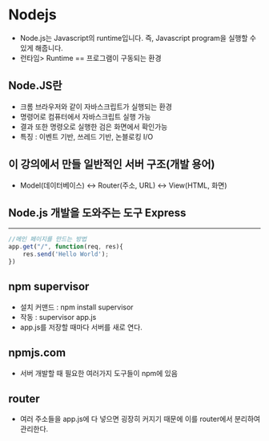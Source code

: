 # Nodejs
- Node.js는 Javascript의 runtime입니다. 즉, Javascript program을 실행할 수 있게 해줍니다.
- 런타임> Runtime == 프로그램이 구동되는 환경

## Node.JS란
- 크롬 브라우저와 같이 자바스크립트가 실행되는 환경
- 명령어로 컴퓨터에서 자바스크립트 실행 가능
- 결과 또한 명령오로 실행한 검은 화면에서 확인가능
- 특징 : 이벤트 기반, 쓰레드 기반, 논블로킹 I/O

## 이 강의에서 만들 일반적인 서버 구조(개발 용어)
- Model(데이터베이스) <-> Router(주소, URL) <-> View(HTML, 화면)

## Node.js 개발을 도와주는 도구 Express

___  

```js
//메인 페이지를 만드는 방법
app.get("/", function(req, res){
    res.send('Hello World');
})

```

## npm supervisor
- 설치 커맨드 : npm install supervisor
- 작동 : supervisor app.js
- app.js를 저장할 때마다 서버를 새로 연다.

## npmjs.com
- 서버 개발할 때 필요한 여러가지 도구들이 npm에 있음

## router
- 여러 주소들을 app.js에 다 넣으면 굉장히 커지기 때문에 이를 router에서 분리하여 관리한다.